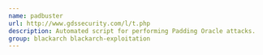 ```yaml
---
name: padbuster
url: http://www.gdssecurity.com/l/t.php
description: Automated script for performing Padding Oracle attacks.
group: blackarch blackarch-exploitation
---
```

